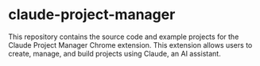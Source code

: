 # claude-project-manager
This repository contains the source code and example projects for the Claude Project Manager Chrome extension. This extension allows users to create, manage, and build projects using Claude, an AI assistant.
